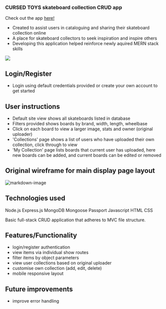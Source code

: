 
### CURSED TOYS skateboard collection CRUD app ###

Check out the app [here!](https://cursed-toys.fly.dev)

- Created to assist users in cataloguing and sharing their skateboard collection online
- A place for skateboard collectors to seek inspiration and inspire others
- Developing this application helped reinforce newly aquired MERN stack skills

![](https://i.imgur.com/JUU4wmS.png)


## Login/Register ##

- Login using default credentials provided or create your own account to get started

## User instructions ##

- Default site view shows all skateboards listed in database
- Filters provided shows boards by brand, width, length, wheelbase
- Click on each board to view a larger image, stats and owner (original uploader)
- 'Collections' page shows a list of users who have uploaded their own collection, click through to view 
- 'My Collection' page lists boards that current user has uploaded, here new boards can be added, and current boards can be edited or removed

## Original wireframe for main display page layout ##

![markdown-image](https://i.imgur.com/tlrqGgN.png)

## Technologies used ##

Node.js
Express.js
MongoDB
Mongoose
Passport
Javascript
HTML
CSS

Basic full-stack CRUD application that adheres to MVC file structure.


## Features/Functionality ##

- login/register authentication 
- view items via individual show routes
- filter items by object parameters
- view user collections based on original uploader
- customise own collection (add, edit, delete)
- mobile responsive layout

## Future improvements ##

- improve error handling
